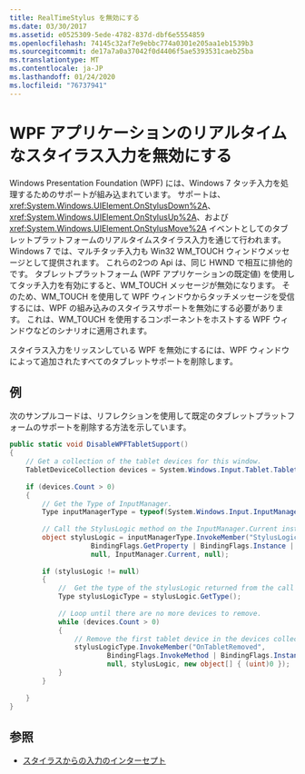 ```yaml
---
title: RealTimeStylus を無効にする
ms.date: 03/30/2017
ms.assetid: e0525309-5ede-4782-837d-dbf6e5554859
ms.openlocfilehash: 74145c32af7e9ebbc774a0301e205aa1eb1539b3
ms.sourcegitcommit: de17a7a0a37042f0d4406f5ae5393531caeb25ba
ms.translationtype: MT
ms.contentlocale: ja-JP
ms.lasthandoff: 01/24/2020
ms.locfileid: "76737941"
---
```

# <a name="disable-the-realtimestylus-for-wpf-applications"></a>WPF アプリケーションのリアルタイムなスタイラス入力を無効にする

Windows Presentation Foundation (WPF) には、Windows 7 タッチ入力を処理するためのサポートが組み込まれています。 サポートは、<xref:System.Windows.UIElement.OnStylusDown%2A>、<xref:System.Windows.UIElement.OnStylusUp%2A>、および <xref:System.Windows.UIElement.OnStylusMove%2A> イベントとしてのタブレットプラットフォームのリアルタイムスタイラス入力を通じて行われます。 Windows 7 では、マルチタッチ入力も Win32 WM_TOUCH ウィンドウメッセージとして提供されます。 これらの2つの Api は、同じ HWND で相互に排他的です。 タブレットプラットフォーム (WPF アプリケーションの既定値) を使用してタッチ入力を有効にすると、WM_TOUCH メッセージが無効になります。 そのため、WM_TOUCH を使用して WPF ウィンドウからタッチメッセージを受信するには、WPF の組み込みのスタイラスサポートを無効にする必要があります。 これは、WM_TOUCH を使用するコンポーネントをホストする WPF ウィンドウなどのシナリオに適用されます。  
  
 スタイラス入力をリッスンしている WPF を無効にするには、WPF ウィンドウによって追加されたすべてのタブレットサポートを削除します。  
  
## <a name="example"></a>例  
 次のサンプルコードは、リフレクションを使用して既定のタブレットプラットフォームのサポートを削除する方法を示しています。  
  
```csharp  
public static void DisableWPFTabletSupport()  
{  
    // Get a collection of the tablet devices for this window.    
    TabletDeviceCollection devices = System.Windows.Input.Tablet.TabletDevices;  
  
    if (devices.Count > 0)  
    {     
        // Get the Type of InputManager.  
        Type inputManagerType = typeof(System.Windows.Input.InputManager);  
  
        // Call the StylusLogic method on the InputManager.Current instance.  
        object stylusLogic = inputManagerType.InvokeMember("StylusLogic",  
                    BindingFlags.GetProperty | BindingFlags.Instance | BindingFlags.NonPublic,  
                    null, InputManager.Current, null);  
  
        if (stylusLogic != null)  
        {  
            //  Get the type of the stylusLogic returned from the call to StylusLogic.  
            Type stylusLogicType = stylusLogic.GetType();  
  
            // Loop until there are no more devices to remove.  
            while (devices.Count > 0)  
            {  
                // Remove the first tablet device in the devices collection.  
                stylusLogicType.InvokeMember("OnTabletRemoved",  
                        BindingFlags.InvokeMethod | BindingFlags.Instance | BindingFlags.NonPublic,  
                        null, stylusLogic, new object[] { (uint)0 });  
            }                  
        }  
  
    }  
}  
```  
  
## <a name="see-also"></a>参照

- [スタイラスからの入力のインターセプト](intercepting-input-from-the-stylus.md)
